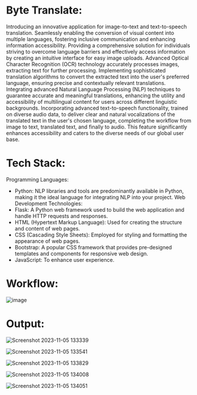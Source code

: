 # Byte Translate:
Introducing an innovative application for image-to-text and text-to-speech translation. 
Seamlessly enabling the conversion of visual content into multiple languages, fostering inclusive communication and enhancing information accessibility.
Providing a comprehensive solution for individuals striving to overcome language barriers and effectively access information by creating an intuitive interface for easy image uploads. 
Advanced Optical Character Recognition (OCR) technology accurately processes images, extracting text for further processing.
Implementing sophisticated translation algorithms to convert the extracted text into the user's preferred language, ensuring precise and contextually relevant translations.
Integrating advanced Natural Language Processing (NLP) techniques to guarantee accurate and meaningful translations, enhancing the utility and accessibility of multilingual content for users across different linguistic backgrounds.
Incorporating advanced text-to-speech functionality, trained on diverse audio data, to deliver clear and natural vocalizations of the translated text in the user's chosen language, completing the workflow from image to text, translated text, and finally to audio. 
This feature significantly enhances accessibility and caters to the diverse needs of our global user base.

# Tech Stack:
Programming Languages: 
- Python: NLP libraries and tools are predominantly available in Python, making it 
the ideal language for integrating NLP into your project. 
Web Development Technologies: 
- Flask: A Python web framework used to build the web application and handle HTTP 
requests and responses. 
-  HTML (Hypertext Markup Language): Used for creating the structure and content 
of web pages. 
- CSS (Cascading Style Sheets): Employed for styling and formatting the appearance 
of web pages. 
- Bootstrap: A popular CSS framework that provides pre-designed templates and 
components for responsive web design. 
- JavaScript: To enhance user experience.

# Workflow:
![image](https://github.com/Lekhamm/Byte-Translate/assets/117354716/034bba63-450d-42f1-9b20-504905552b04)

# Output:
![Screenshot 2023-11-05 133339](https://github.com/Lekhamm/Byte-Translate/assets/117354716/8f3571c1-6297-42ac-a7d0-f5a06bda7f3d)

![Screenshot 2023-11-05 133541](https://github.com/Lekhamm/Byte-Translate/assets/117354716/cbc736d9-6e53-42ed-aa68-66844b256a8c)

![Screenshot 2023-11-05 133829](https://github.com/Lekhamm/Byte-Translate/assets/117354716/3451d5a7-edf1-45fe-a8ec-e1d015463560)

![Screenshot 2023-11-05 134008](https://github.com/Lekhamm/Byte-Translate/assets/117354716/548839d2-9a22-45d8-b45f-0ee5fe0367d7)

![Screenshot 2023-11-05 134051](https://github.com/Lekhamm/Byte-Translate/assets/117354716/c4dbfbdd-0cec-4238-925e-8d6fd876aa05)






